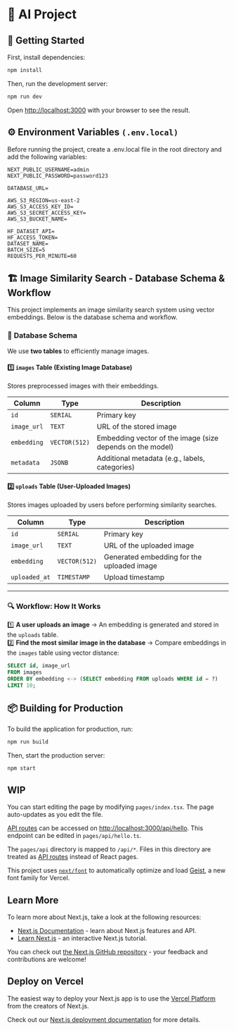 # 🍔 AI Project

## 🚀 Getting Started

First, install dependencies:

```bash
npm install
```

Then, run the development server:

```bash
npm run dev
```

Open [http://localhost:3000](http://localhost:3000) with your browser to see the result.

## ⚙️ Environment Variables `(.env.local)`

Before running the project, create a .env.local file in the root directory and add the following variables:

```
NEXT_PUBLIC_USERNAME=admin
NEXT_PUBLIC_PASSWORD=password123

DATABASE_URL=

AWS_S3_REGION=us-east-2
AWS_S3_ACCESS_KEY_ID=
AWS_S3_SECRET_ACCESS_KEY=
AWS_S3_BUCKET_NAME=

HF_DATASET_API=
HF_ACCESS_TOKEN=
DATASET_NAME=
BATCH_SIZE=5
REQUESTS_PER_MINUTE=60
```

## 🏗️ Image Similarity Search - Database Schema & Workflow

This project implements an image similarity search system using vector embeddings. Below is the database schema and workflow.

### 📌 **Database Schema**
We use **two tables** to efficiently manage images.

#### **1️⃣ `images` Table (Existing Image Database)**
Stores preprocessed images with their embeddings.

| Column      | Type            | Description |
|------------|----------------|-------------|
| `id`       | `SERIAL`        | Primary key |
| `image_url` | `TEXT`          | URL of the stored image |
| `embedding` | `VECTOR(512)`   | Embedding vector of the image (size depends on the model) |
| `metadata`  | `JSONB`         | Additional metadata (e.g., labels, categories) |

#### **2️⃣ `uploads` Table (User-Uploaded Images)**
Stores images uploaded by users before performing similarity searches.

| Column      | Type            | Description |
|------------|----------------|-------------|
| `id`       | `SERIAL`        | Primary key |
| `image_url` | `TEXT`          | URL of the uploaded image |
| `embedding` | `VECTOR(512)`   | Generated embedding for the uploaded image |
| `uploaded_at` | `TIMESTAMP`   | Upload timestamp |

---

### 🔍 **Workflow: How It Works**
1️⃣ **A user uploads an image** → An embedding is generated and stored in the `uploads` table.  
2️⃣ **Find the most similar image in the database** → Compare embeddings in the `images` table using vector distance:  

```sql
SELECT id, image_url
FROM images
ORDER BY embedding <-> (SELECT embedding FROM uploads WHERE id = ?)
LIMIT 10;
```

## 📦 Building for Production

To build the application for production, run:

```bash
npm run build
````

Then, start the production server:

```bash
npm start
```

## WIP

You can start editing the page by modifying `pages/index.tsx`. The page auto-updates as you edit the file.

[API routes](https://nextjs.org/docs/pages/building-your-application/routing/api-routes) can be accessed on [http://localhost:3000/api/hello](http://localhost:3000/api/hello). This endpoint can be edited in `pages/api/hello.ts`.

The `pages/api` directory is mapped to `/api/*`. Files in this directory are treated as [API routes](https://nextjs.org/docs/pages/building-your-application/routing/api-routes) instead of React pages.

This project uses [`next/font`](https://nextjs.org/docs/pages/building-your-application/optimizing/fonts) to automatically optimize and load [Geist](https://vercel.com/font), a new font family for Vercel.

## Learn More

To learn more about Next.js, take a look at the following resources:

- [Next.js Documentation](https://nextjs.org/docs) - learn about Next.js features and API.
- [Learn Next.js](https://nextjs.org/learn-pages-router) - an interactive Next.js tutorial.

You can check out [the Next.js GitHub repository](https://github.com/vercel/next.js) - your feedback and contributions are welcome!

## Deploy on Vercel

The easiest way to deploy your Next.js app is to use the [Vercel Platform](https://vercel.com/new?utm_medium=default-template&filter=next.js&utm_source=create-next-app&utm_campaign=create-next-app-readme) from the creators of Next.js.

Check out our [Next.js deployment documentation](https://nextjs.org/docs/pages/building-your-application/deploying) for more details.
